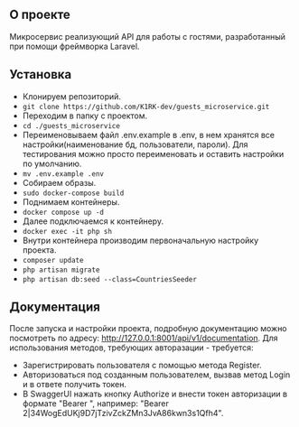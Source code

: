 ## О проекте

Микросервис реализующий API для работы с гостями, разработанный при помощи фреймворка Laravel.

## Установка
- Клонируем репозиторий.
- ```git clone https://github.com/K1RK-dev/guests_microservice.git```
- Переходим в папку с проектом.
- ```cd ./guests_microservice```
- Переименовываем файл .env.example в .env, в нем хранятся все настройки(наименование бд, пользователи, пароли). Для тестирования можно просто переименовать и оставить настройки по умолчанию.
- ```mv .env.example .env```
- Собираем образы.
- ```sudo docker-compose build```
- Поднимаем контейнеры.
- ```docker compose up -d```
- Далее подключаемся к контейнеру.
- ```docker exec -it php sh```
- Внутри контейнера производим первоначальную настройку проекта.
- ```composer update```
- ```php artisan migrate```
- ```php artisan db:seed --class=CountriesSeeder```

## Документация

После запуска и настройки проекта, подробную документацию можно посмотреть по адресу: http://127.0.0.1:8001/api/v1/documentation.
Для использования методов, требующих авторазации - требуется:
- Зарегистрировать пользователя с помощью метода Register.
- Авторизоваться под созданным пользователем, вызвав метод Login и в ответе получить токен.
- В SwaggerUI нажать кнопку Authorize и внести токен авторизации в формате "Bearer <token>", например: "Bearer 2|34WogEdUKj9D7jTzivZckZMn3JvA86kwn3s1Qfh4".


